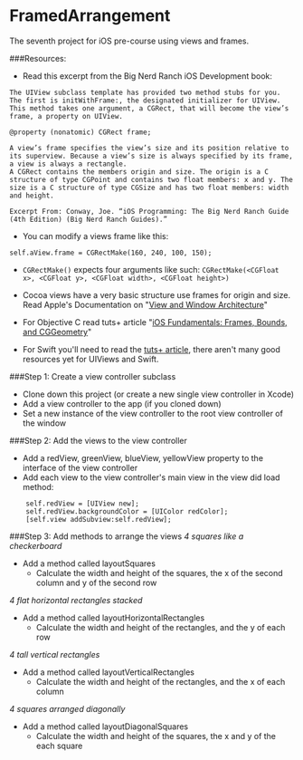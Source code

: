 FramedArrangement
=================

The seventh project for iOS pre-course using views and frames.

###Resources:
- Read this excerpt from the Big Nerd Ranch iOS Development book:
```
The UIView subclass template has provided two method stubs for you. The first is initWithFrame:, the designated initializer for UIView. This method takes one argument, a CGRect, that will become the view’s frame, a property on UIView.

@property (nonatomic) CGRect frame;

A view’s frame specifies the view’s size and its position relative to its superview. Because a view’s size is always specified by its frame, a view is always a rectangle.
A CGRect contains the members origin and size. The origin is a C structure of type CGPoint and contains two float members: x and y. The size is a C structure of type CGSize and has two float members: width and height.

Excerpt From: Conway, Joe. “iOS Programming: The Big Nerd Ranch Guide (4th Edition) (Big Nerd Ranch Guides).” 
```
- You can modify a views frame like this:
```
self.aView.frame = CGRectMake(160, 240, 100, 150);
```
- ```CGRectMake()``` expects four arguments like such:
```CGRectMake(<CGFloat x>, <CGFloat y>, <CGFloat width>, <CGFloat height>)``` 

- Cocoa views have a very basic structure use frames for origin and size. Read Apple's Documentation on "[View and Window Architecture](https://developer.apple.com/library/ios/documentation/WindowsViews/Conceptual/ViewPG_iPhoneOS/WindowsandViews/WindowsandViews.html)"
- For Objective C read tuts+ article "[iOS Fundamentals: Frames, Bounds, and CGGeometry](http://code.tutsplus.com/tutorials/ios-fundamentals-frames-bounds-and-cggeometry--cms-21196)"
- For Swift you'll need to read the [tuts+ article](http://code.tutsplus.com/tutorials/ios-fundamentals-frames-bounds-and-cggeometry--cms-21196), there aren't many good resources yet for UIViews and Swift.

###Step 1: Create a view controller subclass
- Clone down this project (or create a new single view controller in Xcode)
- Add a view controller to the app (if you cloned down)
- Set a new instance of the view controller to the root view controller of the window

###Step 2: Add the views to the view controller
- Add a redView, greenView, blueView, yellowView property to the interface of the view controller
- Add each view to the view controller's main view in the view did load method:
```
    self.redView = [UIView new];
    self.redView.backgroundColor = [UIColor redColor];
    [self.view addSubview:self.redView];
```

###Step 3: Add methods to arrange the views
*4 squares like a checkerboard*  
- Add a method called layoutSquares
  - Calculate the width and height of the squares, the x of the second column and y of the second row

*4 flat horizontal rectangles stacked*  
- Add a method called layoutHorizontalRectangles
  - Calculate the width and height of the rectangles, and the y of each row

*4 tall vertical rectangles*  
- Add a method called layoutVerticalRectangles
  - Calculate the width and height of the rectangles, and the x of each column

*4 squares arranged diagonally*  
- Add a method called layoutDiagonalSquares
  - Calculate the width and height of the squares, the x and y of the each square
